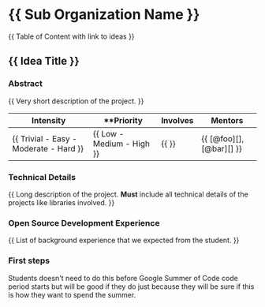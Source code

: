 # {{ Sub Organization Name }}

{{ Table of Content with link to ideas }}

## {{ Idea Title }}

### Abstract

{{ Very short description of the project. }}

| **Intensity** | **Priority | **Involves**  | **Mentors** |
| ------------- | -----------| ------------- | ----------- |
| {{ Trivial - Easy - Moderate - Hard }} | {{ Low - Medium - High }} | {{ }} | {{ [@foo][], [@bar][] }} |

### Technical Details

{{
Long description of the project.
**Must** include all technical details of the projects like libraries involved.
}}

### Open Source Development Experience

{{
List of background experience that we expected from the student.
}}

### First steps

Students doesn't need to do this before Google Summer of Code code period starts
but will be good if they do just because they will be sure if this is how they
want to spend the summer.
